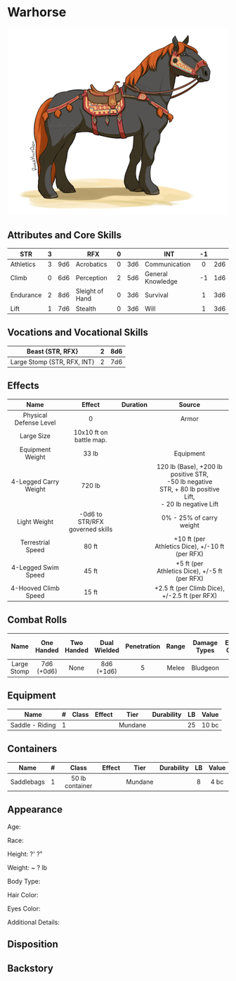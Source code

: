 # Warhorse

![NotMyImage](Warhorse.png)

## Attributes and Core Skills

| STR       | 3 |    | RFX             | 0 |    | INT               | -1 |    |
| --------- | :-: | :-: | --------------- | :-: | :-: | ----------------- | :-: | :-: |
| Athletics | 3 | 9d6 | Acrobatics      | 0 | 3d6 | Communication     | 0 | 2d6 |
| Climb     | 0 | 6d6 | Perception      | 2 | 5d6 | General Knowledge | -1 | 1d6 |
| Endurance | 2 | 8d6 | Sleight of Hand | 0 | 3d6 | Survival          | 1 | 3d6 |
| Lift      | 1 | 7d6 | Stealth         | 0 | 3d6 | Will              | 1 | 3d6 |

## Vocations and Vocational Skills

| Beast {STR, RFX}            | 2 | 8d6 |
| --------------------------- | :-: | :-: |
| Large Stomp {STR, RFX, INT} | 2 | 7d6 |

## Effects

|             Name             |             Effect             | Duration |                                                       Source                                                       |
| :--------------------------: | :-----------------------------: | :------: | :-----------------------------------------------------------------------------------------------------------------: |
|    Physical Defense Level    |                0                |          |                                                        Armor                                                        |
|          Large Size          |     10x10 ft on battle map.     |          |                                                                                                                    |
|       Equipment Weight       |              33 lb              |          |                                                      Equipment                                                      |
|    4-Legged Carry Weight    |             720 lb             |          | 120 lb (Base), +200 lb positive STR,<br />-50 lb negative STR, + 80 lb positive Lift,<br />- 20 lb negative Lift |
|         Light Weight         | -0d6 to STR/RFX governed skills |          |                                              0% - 25% of carry weight                                              |
| Terrestrial Speed |              80 ft              |          |                               +10 ft (per Athletics Dice), +/-10 ft (per RFX)                               |
|     4-Legged Swim Speed     |              45 ft              |          |                              +5 ft (per Athletics Dice), +/-5 ft (per RFX)                              |
|     4-Hooved Climb Speed     |              15 ft              |          |                                 +2.5 ft (per Climb Dice), +/-2.5 ft (per RFX)                                 |

## Combat Rolls

|    Name    | One<br />Handed | Two<br />Handed | Dual<br />Wielded | Penetration | Range | Damage<br />Types | Engageable<br />Opponents | Area Of<br />Effect | Resource<br />Class |
| :---------: | :-------------: | :-------------: | :---------------: | :---------: | :---: | :---------------: | :-----------------------: | :-----------------: | :-----------------: |
| Large Stomp | 7d6<br />(+0d6) |      None      |  8d6<br />(+1d6)  |      5      | Melee |     Bludgeon     |           Rapid           |        None        |        None        |

## Equipment

| Name            | # | Class | Effect |  Tier  | Durability | LB | Value |
| --------------- | :-: | :---: | :----: | :-----: | :--------: | :-: | :---: |
| Saddle - Riding | 1 |      |        | Mundane |            | 25 | 10 bc |

## Containers

| Name       | # |      Class      | Effect |  Tier  | Durability | LB | Value |
| ---------- | :-: | :-------------: | :----: | :-----: | :--------: | :-: | :---: |
| Saddlebags | 1 | 50 lb container |        | Mundane |            | 8 | 4 bc |

## Appearance

Age:

Race:

Height: ?' ?"

Weight: ~ ? lb

Body Type:

Hair Color:

Eyes Color:

Additional Details:

## Disposition

## Backstory
